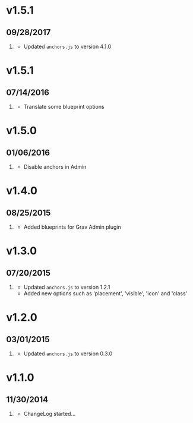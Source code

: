 # v1.5.1
## 09/28/2017

1. [](#improved)
    * Updated `anchors.js` to version 4.1.0

# v1.5.1
## 07/14/2016

1. [](#improved)
    * Translate some blueprint options

# v1.5.0
## 01/06/2016

1. [](#improved)
    * Disable anchors in Admin

# v1.4.0
## 08/25/2015

1. [](#improved)
    * Added blueprints for Grav Admin plugin

# v1.3.0
## 07/20/2015

1. [](#new)
    * Updated `anchors.js` to version 1.2.1
    * Added new options such as 'placement', 'visible', 'icon' and 'class'

# v1.2.0
## 03/01/2015

1. [](#new)
    * Updated `anchors.js` to version 0.3.0

# v1.1.0
## 11/30/2014

1. [](#new)
    * ChangeLog started...
